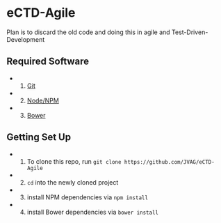 # eCTD-Agile
Plan is to discard the old code and doing this in agile and Test-Driven-Development

## Required Software

* 1. [Git](https://git-scm.com/)
* 2. [Node/NPM](https://nodejs.org/en/)
* 3. [Bower](http://bower.io/)

## Getting Set Up

* 1. To clone this repo, run `git clone https://github.com/JVAG/eCTD-Agile`
* 2. `cd` into the newly cloned project
* 3. install NPM dependencies via `npm install`
* 4. install Bower dependencies via `bower install`
